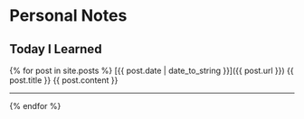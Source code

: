 # Personal Notes

## Today I Learned

{% for post in site.posts %}
[{{ post.date | date_to_string }}]({{ post.url }}) {{ post.title }}
{{ post.content }}

---

{% endfor %}
